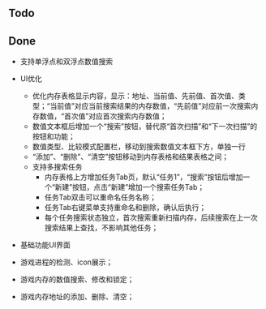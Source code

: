 ## Todo


## Done
- 支持单浮点和双浮点数值搜索
- UI优化
  - 优化内存表格显示内容，显示：地址、当前值、先前值、首次值、类型；“当前值”对应当前搜索结果的内存数值，“先前值”对应前一次搜索内存数值，“首次值”对应首次搜索内存数值；
  - 数值文本框后增加一个“搜索”按钮，替代原“首次扫描”和“下一次扫描”的按钮和功能；
  - 数值类型、比较模式配置栏，移动到搜索数值文本框下方，单独一行
  - “添加”、“删除”、“清空”按钮移动到内存表格和结果表格之间；
  - 支持多搜索任务
    - 内存表格上方增加任务Tab页，默认“任务1”，“搜索”按钮后增加一个“新建”按钮，点击“新建”增加一个搜索任务Tab；
    - 任务Tab双击可以重命名任务名称；
    - 任务Tab右键菜单支持重命名和删除，确认后执行；
    - 每个任务搜索状态独立，首次搜索重新扫描内存，后续搜索在上一次搜索结果上查找，不影响其他任务；

- 基础功能UI界面
- 游戏进程的检测、icon展示；
- 游戏内存的数值搜索、修改和锁定；
- 游戏内存地址的添加、删除、清空；
